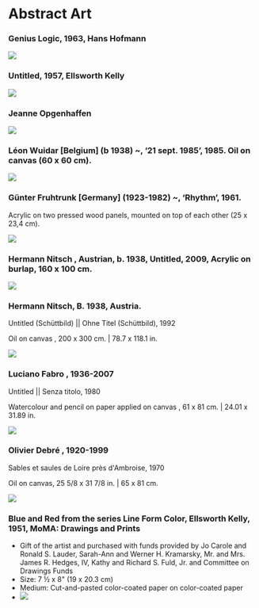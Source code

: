 # Abstract Art


### Genius Logic, 1963, Hans Hofmann
<img src="https://64.media.tumblr.com/c7784a4376d14c82bbfaae107dd3f683/1d2101835454fe90-b3/s400x600/4b7489399add4dfad1a98cce3e3eb0458d542c0d.jpg">

### Untitled, 1957, Ellsworth Kelly
<img src="https://64.media.tumblr.com/73fc2083d1fc5dbbb867426e10608f10/c35cfc9be83390c7-aa/s400x600/0fc40aa527e9958a38ded01be8c7b54a54cfe19e.jpg">

### Jeanne Opgenhaffen 
<img src="https://64.media.tumblr.com/279af8add2b6117a3a59f23054cfd0f8/98950fb1f0a61a4a-fa/s640x960/fc3e5896d216f790288c345450825c75543795eb.jpg">

### Léon Wuidar [Belgium] (b 1938) ~, ‘21 sept. 1985’, 1985. Oil on canvas (60 x 60 cm).
<img src="https://64.media.tumblr.com/6b8e282dbbb31f18eee5481868137bc1/tumblr_pq4b88GsWH1uhkf79o1_1280.jpg">

### Günter Fruhtrunk [Germany] (1923-1982) ~, ‘Rhythm’, 1961.

Acrylic on two pressed wood panels, 
mounted on top of each other (25 x 23,4 cm).

<img src="https://64.media.tumblr.com/30183b40da31d52edd9dc3de67b13f68/64cc65b3087c17c4-8a/s2048x3072/81fb46571252a14930316c4e431142e557301578.jpg">

### Hermann Nitsch , Austrian, b. 1938, Untitled, 2009, Acrylic on burlap, 160 x 100 cm.
<img src="https://64.media.tumblr.com/b36d070bd534fa4a47d5ec98acc3fbc9/e9e8f0a2ee6a2592-e8/s2048x3072/bba21e30e101fa346ac81510de775e420a8afbaa.jpg">

### Hermann Nitsch, B. 1938, Austria.
Untitled (Schüttbild) || Ohne Titel (Schüttbild), 1992  

Oil on canvas    , 200 x 300 cm. | 78.7 x 118.1 in.

<img src="https://64.media.tumblr.com/61ea788ccfe7580638cbc1f7f8cdbc40/380106068bea28f9-28/s2048x3072/6144023464df455f6ce9b671ce721b423e42b75f.jpg">

### Luciano Fabro , 1936-2007 

Untitled || Senza titolo, 1980   

Watercolour and pencil on paper applied on canvas    , 61 x 81 cm. | 24.01 x 31.89 in.

<img src="https://64.media.tumblr.com/091e5ce952dd7f1b1f5c3969788a97f9/80628a306b246e46-5c/s2048x3072/100940ea5383b80aa3b1f84e9a495beb8c19246d.jpg">

### Olivier Debré , 1920-1999

Sables et saules de Loire près d'Ambroise, 1970  

Oil on canvas, 25 5/8 x 31 7/8 in. | 65 x 81 cm.

<img src="https://64.media.tumblr.com/3471aec6c0bd02f9cbe34d75894522da/1c4d9d75ad5b8d1b-50/s2048x3072/06f60d73243ceb204d0763d56468ceb8848ff94f.jpg">










### Blue and Red from the series Line Form Color, Ellsworth Kelly, 1951, MoMA: Drawings and Prints
  - Gift of the artist and purchased with funds provided by Jo Carole and Ronald S. Lauder, Sarah-Ann and Werner H. Kramarsky, Mr. and Mrs. James R. Hedges, IV, Kathy and Richard S. Fuld, Jr. and Committee on Drawings Funds
  - Size: 7 ½ x 8" (19 x 20.3 cm)
  - Medium: Cut-and-pasted color-coated paper on color-coated paper
  - <img src="https://64.media.tumblr.com/b032b975ab7630972ad3fbbd61d4d886/23b8ab0fb469a559-56/s640x960/9fb2d2579011003e0274aafcdc32e50e8a8cc816.jpg">
  
  
